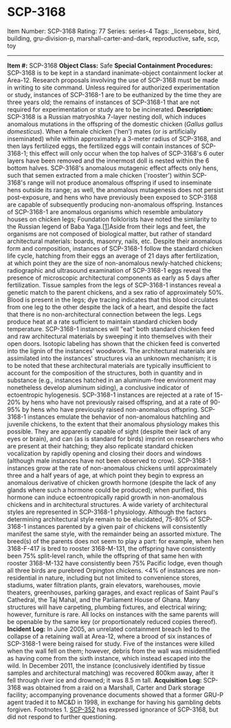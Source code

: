 # SCP-3168
Item Number: SCP-3168
Rating: 77
Series: series-4
Tags: _licensebox, bird, building, gru-division-p, marshall-carter-and-dark, reproductive, safe, scp, toy

---

**Item #:** SCP-3168
**Object Class:** Safe
**Special Containment Procedures:** SCP-3168 is to be kept in a standard inanimate-object containment locker at Area-12. Research proposals involving the use of SCP-3168 must be made in writing to site command. Unless required for authorized experimentation or study, instances of SCP-3168-1 are to be euthanized by the time they are three years old; the remains of instances of SCP-3168-1 that are not required for experimentation or study are to be incinerated.
**Description:** SCP-3168 is a Russian matryoshka 7-layer nesting doll, which induces anomalous mutations in the offspring of the domestic chicken (_Gallus gallus domesticus_). When a female chicken ('hen') mates (or is artificially inseminated) while within approximately a 3-meter radius of SCP-3168, and then lays fertilized eggs, the fertilized eggs will contain instances of SCP-3168-1; this effect will only occur when the top halves of SCP-3168's 6 outer layers have been removed and the innermost doll is nested within the 6 bottom halves. SCP-3168's anomalous mutagenic effect affects only hens, such that semen extracted from a male chicken ('rooster') within SCP-3168's range will not produce anomalous offspring if used to inseminate hens outside its range; as well, the anomalous mutagenesis does not persist post-exposure, and hens who have previously been exposed to SCP-3168 are capable of subsequently producing non-anomalous offspring.
Instances of SCP-3168-1 are anomalous organisms which resemble ambulatory houses on chicken legs; Foundation folklorists have noted the similarity to the Russian legend of Baba Yaga.[[1](javascript:;)]Aside from their legs and feet, the organisms are not composed of biological matter, but rather of standard architectural materials: boards, masonry, nails, etc. Despite their anomalous form and composition, instances of SCP-3168-1 follow the standard chicken life cycle, hatching from their eggs an average of 21 days after fertilization, at which point they are the size of non-anomalous newly-hatched chickens; radiographic and ultrasound examination of SCP-3168-1 eggs reveal the presence of microscopic architectural components as early as 5 days after fertilization. Tissue samples from the legs of SCP-3168-1 instances reveal a genetic match to the parent chickens, and a sex ratio of approximately 50%. Blood is present in the legs; dye tracing indicates that this blood circulates from one leg to the other despite the lack of a heart, and despite the fact that there is no non-architectural connection between the legs. Legs produce heat at a rate sufficient to maintain standard chicken body temperature.
SCP-3168-1 instances will "eat" both standard chicken feed and raw architectural materials by sweeping it into themselves with their open doors. Isotopic labeling has shown that the chicken feed is converted into the lignin of the instances' woodwork. The architectural materials are assimilated into the instances' structures via an unknown mechanism; it is to be noted that these architectural materials are typically insufficient to account for the composition of the structures, both in quantity and in substance (e.g., instances hatched in an aluminum-free environment may nonetheless develop aluminum siding), a conclusive indicator of ectoentropic hylogenesis.
SCP-3168-1 instances are rejected at a rate of 15-20% by hens who have not previously raised offspring, and at a rate of 90-95% by hens who have previously raised non-anomalous offspring.
SCP-3168-1 instances emulate the behavior of non-anomalous hatchling and juvenile chickens, to the extent that their anomalous physiology makes this possible. They are apparently capable of sight (despite their lack of any eyes or brain), and can (as is standard for birds) imprint on researchers who are present at their hatching; they also replicate standard chicken vocalization by rapidly opening and closing their doors and windows (although male instances have not been observed to crow).
SCP-3168-1 instances grow at the rate of non-anomalous chickens until approximately three and a half years of age, at which point they begin to express an anomalous derivative of chicken growth hormone (despite the lack of any glands where such a hormone could be produced); when purified, this hormone can induce ectoentropically rapid growth in non-anomalous chickens and in architectural structures.
A wide variety of architectural styles are represented in SCP-3168-1 physiology. Although the factors determining architectural style remain to be elucidated, 75-80% of SCP-3168-1 instances parented by a given pair of chickens will consistently manifest the same style, with the remainder being an assorted mixture. The breed(s) of the parents does not seem to play a part: for example, when hen 3168-F-417 is bred to rooster 3168-M-131, the offspring have consistently been 75% split-level ranch, while the offspring of that same hen with rooster 3168-M-132 have consistently been 75% Pacific lodge, even though all three birds are purebred Orpington chickens. <4% of instances are non-residential in nature, including but not limited to convenience stores, stadiums, water filtration plants, grain elevators, warehouses, movie theaters, greenhouses, parking garages, and exact replicas of Saint Paul's Cathedral, the Taj Mahal, and the Parliament House of Ghana. Many structures will have carpeting, plumbing fixtures, and electrical wiring; however, furniture is rare. All locks on instances with the same parents will be openable by the same key (or proportionately reduced copies thereof).
**Incident Log:** In June 2005, an unrelated containment breach led to the collapse of a retaining wall at Area-12, where a brood of six instances of SCP-3168-1 were being raised for study. Five of the instances were killed when the wall fell on them; however, debris from the wall was misidentified as having come from the sixth instance, which instead escaped into the wild. In December 2011, the instance (conclusively identified by tissue samples and architectural matching) was recovered 800km away, after it fell through river ice and drowned; it was 8.5 m tall.
**Acquisition Log:** SCP-3168 was obtained from a raid on a Marshall, Carter and Dark storage facility; accompanying provenance documents showed that a former GRU-P agent traded it to MC&D in 1998, in exchange for having his gambling debts forgiven.
Footnotes
1\. [SCP-352](/scp-352) has expressed ignorance of SCP-3168, but did not respond to further questioning.